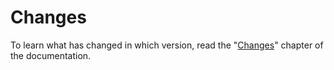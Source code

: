 # Changes

To learn what has changed in which version, read the
"[Changes](https://pimdb.readthedocs.io/en/latest/changes.html)" chapter of
the documentation.
